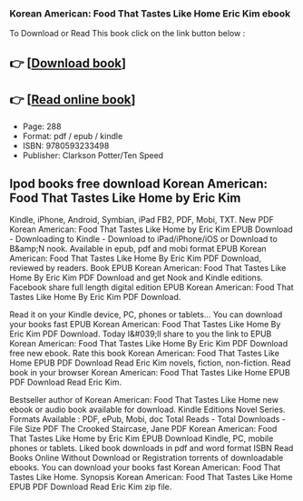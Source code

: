 ### Korean American: Food That Tastes Like Home Eric Kim ebook

To Download or Read This book click on the link button below :

## 👉  [**[Download book](http://get-pdfs.com/download.php?group=book&from=github.com&id=628091&lnk=1063 "Download book")**]

## 👉  [**[Read online book](http://get-pdfs.com/download.php?group=book&from=github.com&id=628091&lnk=1063 "Read online book")**]


* Page: 288
* Format: pdf / epub / kindle
* ISBN: 9780593233498
* Publisher: Clarkson Potter/Ten Speed



## Ipod books free download Korean American: Food That Tastes Like Home by Eric Kim


Kindle, iPhone, Android, Symbian, iPad FB2, PDF, Mobi, TXT. New PDF Korean American: Food That Tastes Like Home by Eric Kim EPUB Download - Downloading to Kindle - Download to iPad/iPhone/iOS or Download to B&amp;amp;N nook. Available in epub, pdf and mobi format EPUB Korean American: Food That Tastes Like Home By Eric Kim PDF Download, reviewed by readers. Book EPUB Korean American: Food That Tastes Like Home By Eric Kim PDF Download and get Nook and Kindle editions. Facebook share full length digital edition EPUB Korean American: Food That Tastes Like Home By Eric Kim PDF Download.

Read it on your Kindle device, PC, phones or tablets... You can download your books fast EPUB Korean American: Food That Tastes Like Home By Eric Kim PDF Download. Today I&amp;#039;ll share to you the link to EPUB Korean American: Food That Tastes Like Home By Eric Kim PDF Download free new ebook. Rate this book Korean American: Food That Tastes Like Home EPUB PDF Download Read Eric Kim novels, fiction, non-fiction. Read book in your browser Korean American: Food That Tastes Like Home EPUB PDF Download Read Eric Kim.

Bestseller author of Korean American: Food That Tastes Like Home new ebook or audio book available for download. Kindle Editions Novel Series. Formats Available : PDF, ePub, Mobi, doc Total Reads - Total Downloads - File Size PDF The Crooked Staircase, Jane PDF Korean American: Food That Tastes Like Home by Eric Kim EPUB Download Kindle, PC, mobile phones or tablets. Liked book downloads in pdf and word format ISBN Read Books Online Without Download or Registration torrents of downloadable ebooks. You can download your books fast Korean American: Food That Tastes Like Home. Synopsis Korean American: Food That Tastes Like Home EPUB PDF Download Read Eric Kim zip file.





